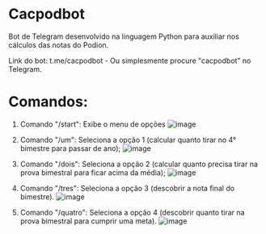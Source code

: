 # Cacpodbot
Bot de Telegram desenvolvido na linguagem Python para auxiliar nos cálculos das notas do Podion. 

Link do bot: t.me/cacpodbot
    - Ou simplesmente procure "cacpodbot" no Telegram.

# Comandos:


1) Comando "/start": Exibe o menu de opções
    ![image](https://user-images.githubusercontent.com/63476124/134788878-8cc25abd-1e09-463a-899e-c7a80f0354b9.png)

2) Comando "/um": Seleciona a opção 1 (calcular quanto tirar no 4° bimestre para passar de ano);
   ![image](https://user-images.githubusercontent.com/63476124/134788484-c7e0131f-f4d6-417c-899b-0fdbe0e9a716.png)


3) Comando "/dois": Seleciona a opção 2 (calcular quanto precisa tirar na prova bimestral para ficar acima da média);
    ![image](https://user-images.githubusercontent.com/63476124/134788496-3c802760-066c-4271-92e9-5235ab0c9ec4.png)

4) Comando "/tres": Seleciona a opção 3 (descobrir a nota final do bimestre).
    ![image](https://user-images.githubusercontent.com/63476124/134788843-2399da34-04af-4957-ab02-3a7692722869.png)
    
5) Comando "/quatro": Seleciona a opção 4 (descobrir quanto tirar na prova bimestral para cumprir uma meta).
    ![image](https://user-images.githubusercontent.com/63476124/134788864-fb1e45d1-e45a-44bd-96d2-f5370e519841.png)

